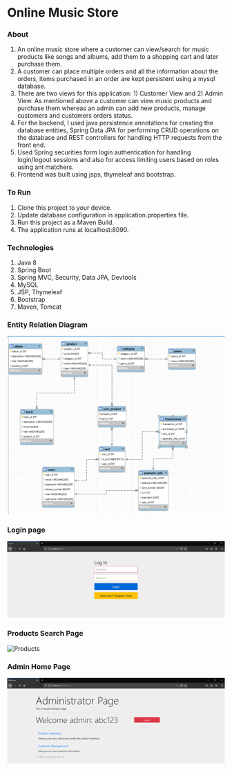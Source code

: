 # Online Music Store

### About
1.  An online music store where a customer can view/search for music products like songs and albums, add them to a shopping cart and later purchase them. 
2.  A customer can place multiple orders and all the information about the orders, items purchased in an order are kept persistent using a mysql database.
3.  There are two views for this application: 1) Customer View and 2) Admin View. As mentioned above a customer can view music products and purchase them whereas an admin can add new products, manage customers and customers orders status.
4.  For the backend, I used java persistence annotations for creating the database entities, Spring Data JPA for performing CRUD operations on the database and REST controllers for handling HTTP requests from the front end.
5.  Used Spring securities form login authentication for handling login/logout sessions and also for access limiting users based on roles using ant matchers.
6.  Frontend was built using jsps, thymeleaf and bootstrap.

### To Run
1. Clone this project to your device.
2. Update database configuration in application.properties file.
3. Run this project as a Maven Build.
4. The application runs at localhost:8090.


### Technologies
1. Java 8
2. Spring Boot
3. Spring MVC, Security, Data JPA, Devtools
4. MySQL
5. JSP, Thymeleaf
6. Bootstrap
7. Maven, Tomcat

### Entity Relation Diagram
![ERD](https://github.com/codeShuriken/music-store/blob/main/imgs/erd.png)


### Login page
![Login](https://github.com/codeShuriken/music-store/blob/main/imgs/login.png)

### Products Search Page
![Products](https://github.com/codeShuriken/music-store/blob/main/imgs/products.png)

### Admin Home Page
![Admin](https://github.com/codeShuriken/music-store/blob/main/imgs/admin.png)
